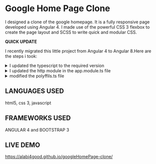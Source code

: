 # Google Home Page Clone

I designed a clone of the google homepage. It is a fully responsive page developed using Angular 4. I made use of the powerful CSS 3 flexbox to create the page layout and SCSS to write quick and modular CSS. 

**QUICK UPDATE**

I recently migrated this little project from Angular 4 to Angular 8.Here are the steps i took:

<details>
    <summary>I updated the typescript to the required version </summary>
    <p>npm install --save-dev typescript@3.4.5</p>
</details>
<details>
    <summary>I updated the http module in the app.module.ts file </summary>
    <p>npm install --save-dev typescript@3.4.5</p>
</details>
<details>
    <summary>modified the polyffils.ts file </summary>
    <p>import 'core-js/proposals/reflect-metadata';</p>
</details>

## LANGUAGES USED

html5, css 3, javascript

## FRAMEWORKS USED

ANGULAR 4 and BOOTSTRAP 3

## LIVE DEMO

https://alabi4good.github.io/googleHomePage-clone/

